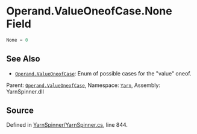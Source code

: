 # Operand.ValueOneofCase.None Field


```csharp
None = 0
```



## See Also
* [`Operand.ValueOneofCase`](/api/csharp/yarn/operand.valueoneofcase.md): Enum of possible cases for the "value" oneof.
<div class="class-metadata">

Parent: [`Operand.ValueOneofCase`](/api/csharp/yarn/operand.valueoneofcase.md), Namespace: [`Yarn`](/api/csharp/yarn/README.md), Assembly: YarnSpinner.dll
</div>

## Source
Defined in [YarnSpinner/YarnSpinner.cs](https://github.com/YarnSpinnerTool/YarnSpinner//blob/develop/YarnSpinner/YarnSpinner.cs#L844), line 844.

